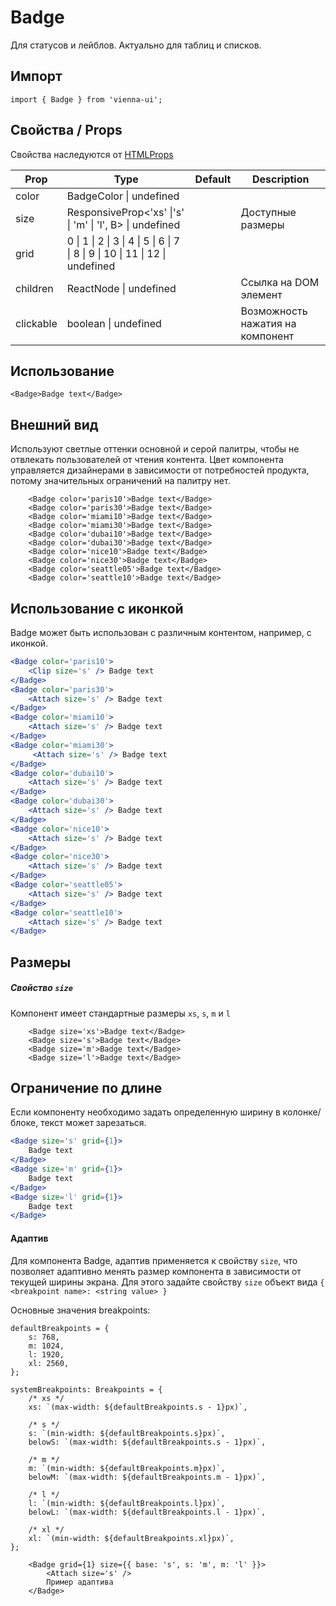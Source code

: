 # Badge

Для статусов и лейблов. Актуально для таблиц и списков.

## Импорт

```
import { Badge } from 'vienna-ui';
```

## Свойства / Props

Свойства наследуются от [HTMLProps<HTMLAnchorElement>](https://github.com/DefinitelyTyped/DefinitelyTyped/blob/master/types/react/index.d.ts#L1342)

| Prop | Type | Default | Description |
| --- | --- | --- | --- |
| color | BadgeColor \| undefined  |
| size | ResponsiveProp<'xs' \|'s' \| 'm' \| 'l', B> \| undefined | | Доступные размеры |
| grid | 0 \| 1 \| 2 \| 3 \| 4 \| 5 \| 6 \| 7 \| 8 \| 9 \| 10 \| 11 \| 12 \| undefined |  |
| children | ReactNode \| undefined  | | Ссылка на DOM элемент |
| clickable | boolean \| undefined  | | Возможность нажатия на компонент |

## Использование

```
<Badge>Badge text</Badge>
```

## Внешний вид

Используют светлые оттенки основной и серой палитры, чтобы не отвлекать пользователей от чтения контента. Цвет компонента управляется дизайнерами в зависимости от потребностей продукта, потому значительных ограничений на палитру нет.

```
    <Badge color='paris10'>Badge text</Badge>
    <Badge color='paris30'>Badge text</Badge>
    <Badge color='miami10'>Badge text</Badge>
    <Badge color='miami30'>Badge text</Badge>
    <Badge color='dubai10'>Badge text</Badge>
    <Badge color='dubai30'>Badge text</Badge>
    <Badge color='nice10'>Badge text</Badge>
    <Badge color='nice30'>Badge text</Badge>
    <Badge color='seattle05'>Badge text</Badge>
    <Badge color='seattle10'>Badge text</Badge>
```

## Использование с иконкой

Badge может быть использован с различным контентом, например, с иконкой.

```jsx
<Badge color='paris10'>
    <Clip size='s' /> Badge text
</Badge>
<Badge color='paris30'>
    <Attach size='s' /> Badge text
</Badge>
<Badge color='miami10'>
    <Attach size='s' /> Badge text
</Badge>
<Badge color='miami30'>
     <Attach size='s' /> Badge text
</Badge>
<Badge color='dubai10'>
    <Attach size='s' /> Badge text
</Badge>
<Badge color='dubai30'>
    <Attach size='s' /> Badge text
</Badge>
<Badge color='nice10'>
    <Attach size='s' /> Badge text
</Badge>
<Badge color='nice30'>
    <Attach size='s' /> Badge text
</Badge>
<Badge color='seattle05'>
    <Attach size='s' /> Badge text
</Badge>
<Badge color='seattle10'>
    <Attach size='s' /> Badge text
</Badge>
```

## Размеры

##### Свойство `size`

Компонент имеет стандартные размеры `xs`, `s`, `m` и `l`

```
    <Badge size='xs'>Badge text</Badge>
    <Badge size='s'>Badge text</Badge>
    <Badge size='m'>Badge text</Badge>
    <Badge size='l'>Badge text</Badge>
```

## Ограничение по длине

Если компоненту необходимо задать определенную ширину в колонке/блоке, текст может зарезаться.

```jsx
<Badge size='s' grid={1}>
    Badge text
</Badge>
<Badge size='m' grid={1}>
    Badge text
</Badge>
<Badge size='l' grid={1}>
    Badge text
</Badge>
```


#### Адаптив

Для компонента Badge, адаптив применяется к свойству `size`, что позволяет адаптивно менять размер компонента в зависимости от текущей ширины экрана. Для этого задайте свойству `size` объект вида `{ <breakpoint name>: <string value> }`

Основные значения breakpoints:

```
defaultBreakpoints = {
    s: 768,
    m: 1024,
    l: 1920,
    xl: 2560,
};

systemBreakpoints: Breakpoints = {
    /* xs */
    xs: `(max-width: ${defaultBreakpoints.s - 1}px)`,

    /* s */
    s: `(min-width: ${defaultBreakpoints.s}px)`,
    belowS: `(max-width: ${defaultBreakpoints.s - 1}px)`,

    /* m */
    m: `(min-width: ${defaultBreakpoints.m}px)`,
    belowM: `(max-width: ${defaultBreakpoints.m - 1}px)`,

    /* l */
    l: `(min-width: ${defaultBreakpoints.l}px)`,
    belowL: `(max-width: ${defaultBreakpoints.l - 1}px)`,

    /* xl */
    xl: `(min-width: ${defaultBreakpoints.xl}px)`,
};
```

```
    <Badge grid={1} size={{ base: 's', s: 'm', m: 'l' }}>
        <Attach size='s' />
        Пример адаптива
    </Badge>
```



